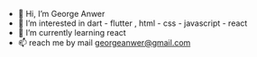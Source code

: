 - 👋 Hi, I’m George Anwer
- 👀 I’m interested in dart - flutter , html - css - javascript - react
- 🌱 I’m currently learning react
- 📫 reach me by mail georgeanwer@gmail.com
